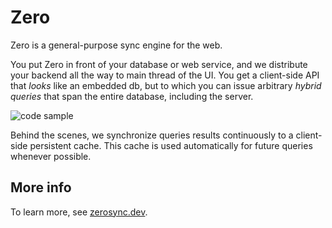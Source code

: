 # Zero

Zero is a general-purpose sync engine for the web.

You put Zero in front of your database or web service, and we distribute your backend all the way to main thread of the UI. You get a client-side API that _looks_ like an embedded db, but to which you can issue arbitrary _hybrid queries_ that span the entire database, including the server.

![code sample](https://i.imgur.com/dfdeD7y.png)

Behind the scenes, we synchronize queries results continuously to a client-side persistent cache. This cache is used automatically for future queries whenever possible.

## More info

To learn more, see [zerosync.dev](https://zerosync.dev/).
